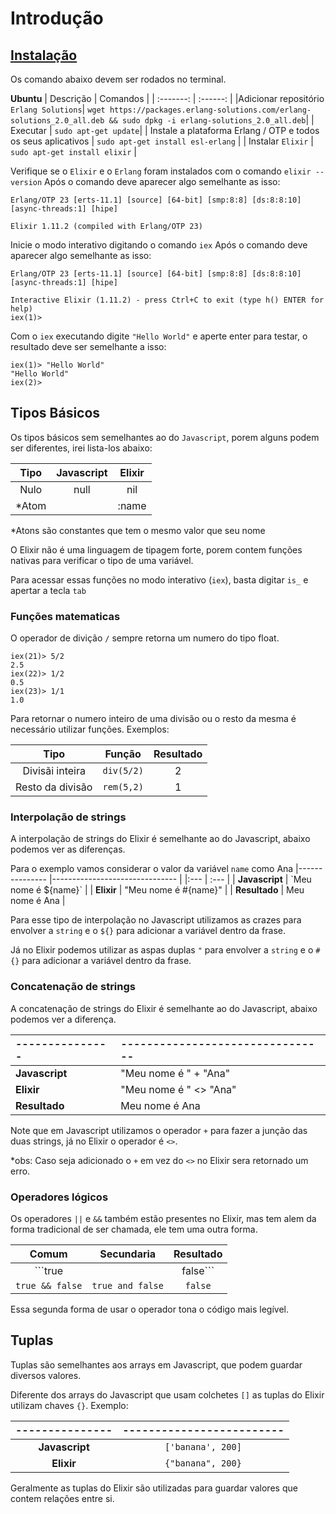 # Introdução

## [Instalação](https://elixir-lang.org/install.html)

Os comando abaixo devem ser rodados no terminal.

**Ubuntu**
| Descrição | Comandos |
| :-------: | :------: |
|Adicionar repositório `Erlang Solutions`| `wget https://packages.erlang-solutions.com/erlang-solutions_2.0_all.deb && sudo dpkg -i erlang-solutions_2.0_all.deb`|
| Executar | `sudo apt-get update`|
| Instale a plataforma Erlang / OTP e todos os seus aplicativos | `sudo apt-get install esl-erlang` |
| Instalar `Elixir` | `sudo apt-get install elixir` |

Verifique se o `Elixir` e o `Erlang` foram instalados com o comando `elixir --version`
Após o comando deve aparecer algo semelhante as isso:
```
Erlang/OTP 23 [erts-11.1] [source] [64-bit] [smp:8:8] [ds:8:8:10] [async-threads:1] [hipe]

Elixir 1.11.2 (compiled with Erlang/OTP 23)
```

Inicie o modo interativo digitando o comando `iex`
Após o comando deve aparecer algo semelhante as isso:
```
Erlang/OTP 23 [erts-11.1] [source] [64-bit] [smp:8:8] [ds:8:8:10] [async-threads:1] [hipe]

Interactive Elixir (1.11.2) - press Ctrl+C to exit (type h() ENTER for help)
iex(1)> 
```

Com o `iex` executando digite `"Hello World"` e aperte enter para testar, o resultado deve ser semelhante a isso:
```
iex(1)> "Hello World"
"Hello World"
iex(2)> 
```

## Tipos Básicos

Os tipos básicos sem semelhantes ao do `Javascript`, porem alguns podem ser diferentes, irei lista-los abaixo:

| Tipo | Javascript | Elixir |
 :---: | :--------: | :----: |
| Nulo | null | nil |
| *Atom | | :name |

*Atons são constantes que tem o mesmo valor que seu nome

O Elixir não é uma linguagem de tipagem forte, porem contem funções nativas para verificar o tipo de uma variável.

Para acessar essas funções no modo interativo (`iex`), basta digitar `is_` e apertar a tecla `tab`

### Funções matematicas

O operador de divição `/` sempre retorna um numero do tipo float.
```
iex(21)> 5/2
2.5
iex(22)> 1/2
0.5
iex(23)> 1/1
1.0
```
Para retornar o numero inteiro de uma divisão ou o resto da mesma é necessário utilizar funções. Exemplos:

| Tipo | Função | Resultado |
| :---: | :---: | :---: |
| Divisãi inteira | `div(5/2)` | 2 |
| Resto da divisão | `rem(5,2)` | 1 |

### Interpolação de strings
A interpolação de strings do Elixir é semelhante ao do Javascript, abaixo podemos ver as diferenças.

Para o exemplo vamos considerar o valor da variável `name` como Ana
|--------------- |------------------------------- | 
|:--- | :--- |
| **Javascript** | \`Meu nome é ${name}\` |
| **Elixir** | "Meu nome é #{name}" |
| **Resultado** | Meu nome é Ana |

Para esse tipo de interpolação no Javascript utilizamos as crazes para envolver a `string` e o `${}` para adicionar a variável dentro da frase. 

Já no Elixir podemos utilizar as aspas duplas `"` para envolver a `string` e o `#{}` para adicionar a variável dentro da frase.

### Concatenação de strings

A concatenação de strings do Elixir é semelhante ao do Javascript, abaixo podemos ver a diferença.

|--------------- |-------------------------------- | 
|:--- | :--- |
| **Javascript** | "Meu nome é " + "Ana" |
| **Elixir** | "Meu nome é " <> "Ana" |
| **Resultado** | Meu nome é Ana |

Note que em Javascript utilizamos o operador `+` para fazer a junção das duas strings, já no Elixir o operador é `<>`.

*obs: Caso seja adicionado o `+` em vez do `<>` no Elixir sera retornado um erro.

### Operadores lógicos
Os operadores `||` e `&&` também estão presentes no Elixir, mas tem alem da forma tradicional de ser chamada, ele tem uma outra forma.

| Comum | Secundaria | Resultado |
| :--: | :--: | :--: |
| ```true || false``` | `true or false` | `true` |
| `true && false` | `true and false` | `false` |

Essa segunda forma de usar o operador tona o código mais legível.

## Tuplas
Tuplas são semelhantes aos arrays em Javascript, que podem guardar diversos valores.

Diferente dos arrays do Javascript que usam colchetes `[]` as tuplas do Elixir utilizam chaves `{}`. Exemplo:

|--------------- |------------------------- |
| :-: | :-: |
| **Javascript** | `['banana', 200]` |
| **Elixir** | `{"banana", 200}` |

Geralmente as tuplas do Elixir são utilizadas para guardar valores que contem relações entre si. 
